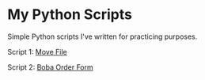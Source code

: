 # My Python Scripts
Simple Python scripts I've written for practicing purposes.

Script 1: [Move File](https://github.com/Chikoness/My-Python-Scripts/tree/master/MoveFile)

Script 2: [Boba Order Form](https://github.com/Chikoness/My_Python_Scripts/blob/master/boba_order_script.py)
